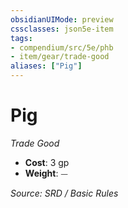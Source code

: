 ```yaml
---
obsidianUIMode: preview
cssclasses: json5e-item
tags:
- compendium/src/5e/phb
- item/gear/trade-good
aliases: ["Pig"]
---
```

# Pig
*Trade Good*  

- **Cost**: 3 gp
- **Weight**: ⏤

*Source: SRD / Basic Rules*
